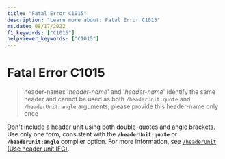 ```yaml
---
title: "Fatal Error C1015"
description: "Learn more about: Fatal Error C1015"
ms.date: 08/17/2022
f1_keywords: ["C1015"]
helpviewer_keywords: ["C1015"]
---
```

# Fatal Error C1015

> header-names '*header-name*' and '*header-name*' identify the same header and cannot be used as both `/headerUnit:quote` and `/headerUnit:angle` arguments; please provide this header-name only once

Don't include a header unit using both double-quotes and angle brackets. Use only one form, consistent with the **`/headerUnit:quote`** or **`/headerUnit:angle`** compiler option. For more information, see [`/headerUnit` (Use header unit IFC)](../../build/reference/headerunit.md).
